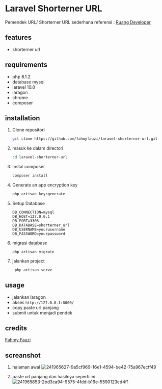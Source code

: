 # Laravel Shorterner URL
Pemendek URL/ Shorterner URL sederhana referensi : [Ruang Developer](https://blog.ruangdeveloper.com/)

## features
- shorterner url

## requirements
- php 8.1.2
- database mysql
- laravel 10.0
- laragon
- chrome
- composer

## installation

1. Clone repositori
    ```sh
    git clone https://github.com/fahmyfauzi/laravel-shorterner-url.git
    ```
2. masuk ke dalam directori
    ```sh
    cd laravel-shorterner-url
    ```
3. Instal composer
    ```sh
    composer install
    ```
    
4. Generate an app encryption key

    ```sh
    php artisan key:generate
    ```
5. Setup Database
    ```
    DB_CONNECTION=mysql
    DB_HOST=127.0.0.1
    DB_PORT=3306
    DB_DATABASE=shorterner_url
    DB_USERNAME=yourusername
    DB_PASSWORD=yourpassword
    ```
6. migrasi database
    ```
    php artisan migrate
    ```

7. jalankan project

    ```sh
     php artisan serve
    ```


## usage
- jalankan laragon
- akses ``` http://127.0.0.1:8000/ ``` 
- copy paste url panjang
- submit untuk menjadi pendek

## credits

[Fahmy Fauzi ](https://github.com/fahmyfauzi)

## screanshot
1. halaman awal
    ![241965627-9a5cf969-16e1-4594-be42-75a967ecff49](https://github.com/fahmyfauzi/laravel-shorterner-url/assets/58255031/c5aa9b06-5d22-473a-b7c9-e8c173a8551d)


2. paste url panjang dan hasilnya seperti ini
    ![241965853-2bd3ca94-9575-4fdd-b16e-5590123cd4f1](https://github.com/fahmyfauzi/laravel-shorterner-url/assets/58255031/d116ac54-34c9-4483-8882-68a715262c77)


